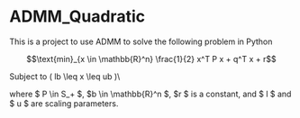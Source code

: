 # ADMM_Quadratic

This is a project to use ADMM to solve the following problem in Python

$$\text{min}_{x \in \mathbb{R}^n} \frac{1}{2} x^T P x + q^T x + r$$
   
Subject to \( lb \leq x \leq ub )\

   where $ P \in S_+ $, $b \in \mathbb{R}^n $,  $r $ is a constant, and $ l $ and $ u $ are scaling parameters.
